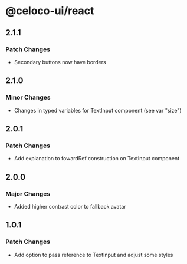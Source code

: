# @celoco-ui/react

## 2.1.1

### Patch Changes

- Secondary buttons now have borders

## 2.1.0

### Minor Changes

- Changes in typed variables for TextInput component (see var "size")

## 2.0.1

### Patch Changes

- Add explanation to fowardRef construction on TextInput component

## 2.0.0

### Major Changes

- Added higher contrast color to fallback avatar

## 1.0.1

### Patch Changes

- Add option to pass reference to TextInput and adjust some styles
